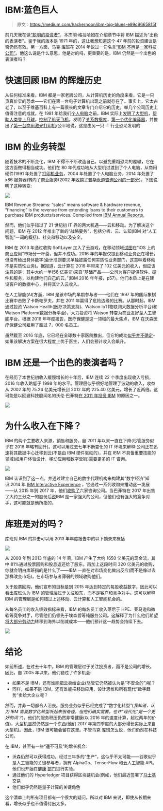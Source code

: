 # IBM:蓝色巨人

> 原文：<https://medium.com/hackernoon/ibm-big-blues-e99c9665815f>

前几天我在读[“聪明的投资者”](https://en.wikipedia.org/wiki/The_Intelligent_Investor)，本杰明·格拉哈姆在介绍章节中将 IBM 描述为“出色的表演者”。鉴于我的版本是 1971 年的，这让我想知道这个 47 年前的投资建议是否仍然有效。另一方面，马克·库班在 2014 年说过一句名言[“IBM 不再是一家科技公司”](https://www.cnbc.com/2014/10/22/very-little-content-is-created-in-us-without-first-talking-to-netflix-investor-mark-cuban.html)。他这么说是什么意思，他是对的吗，更重要的是，IBM 仍然是一个出色的表演者吗？

# 快速回顾 IBM 的辉煌历史

从任何标准来看，IBM 都是一家老牌公司，从计算机历史的角度来看，它是一只货真价实的恐龙——它们在第一台电子计算机出现之前就存在了。事实上，它太古老了，以至于维基百科上有一篇很长的文章专门介绍它的历史。举几个公司历史上值得注意的成就，在 1981 年给我们[个人电脑](https://en.wikipedia.org/wiki/IBM_Personal_Computer)之前，IBM 实际上[发明了大型机](https://en.wikipedia.org/wiki/IBM_System/360)，[帮助人类登上月球](https://en.wikipedia.org/wiki/Saturn_V_Instrument_Unit)，[控制了航天飞机](https://en.wikipedia.org/wiki/IBM_System/4_Pi#AP-101)，发明了[关系数据库](https://en.wikipedia.org/wiki/Relational_database)，[第一个优化编译器](https://en.wikipedia.org/wiki/Fortran)，并推出了[第一台商用激光打印机](https://en.wikipedia.org/wiki/IBM_3800)(公平地说，这是由另一只 IT 行业恐龙发明的

# IBM 的业务转型

随着技术的不断变化，IBM 不得不不断改造自己，以避免重蹈恐龙的覆辙，它在这方面做得相当成功。他们在 80 年代成功地从大型机过渡到了个人电脑，从商用硬件(1991 年处置了[打印机业务](https://en.wikipedia.org/wiki/Lexmark)，2004 年处置了个人电脑业务，2014 年处置了 x86 服务器)转向了商业服务(2002 年[收购了普华永道咨询公司的一部分](http://www-03.ibm.com/press/us/en/pressrelease/491.wss))。下图说明了这种转变:

![](img/a27286391f6317adaf82d2bf3a451add.png)

IBM Revenue Streams: “sales” means software & hardware revenue, “financing” is the revenue from extending loans to their customers to purchase IBM products/services. Compiled from [IBM Annual Reports.](https://www.ibm.com/annualreport/)

然而，他们似乎错过了 21 世纪初 IT 界的两大机遇——云和移动。为了解决这个问题，IBM 在 2012 年推出了新的“战略要务”，包括分析、云、认知(IBM 对“人工智能”一词的概括)、社交和移动以及安全。

IBM 在 2013 年通过收购 SoftLayer 加入了云游戏，在移动领域[试图](https://en.wikipedia.org/wiki/IBM_Mobile)在“iOS 上的商业应用”市场分一杯羹，但并不成功。2016 年的年报仅提到移动业务正在增长，但没有给出具体数字(会计准则要求单独披露任何实质性业务部门，这意味着移动不是实质性业务)。据报道，云计算在 2016 年带来了 102 亿美元的收入，但应该注意的是，其中大约一半(56 亿美元)来自“基础产品——公司为客户提供软件、硬件和服务，以构建他们自己的云。”(IBM 2016 年年报，p57)。他们本质上是在建设客户的数据中心，并将其计入云收入。

在人工智能(AI)方面，IBM 是该市场的早期参与者——他们在 1997 年的国际象棋比赛中击败了卡斯帕罗夫，并在 2011 年赢得了危险边缘的比赛。从那时起，IBM 通过投资 Watson Health(医疗决策支持)、Watson IoT(物联网大数据分析平台)和 Watson Platform(数据分析平台)，大力投资将 Watson 转变为商业友好型人工智能平台。根据 2016 年年度报告，医疗保健是这一领域的最大焦点，IBM 在沃森医疗保健公司雇用了超过 7，000 名员工。

虽然截至 2016 年底，它已经在全球数十家医院推出，但它的成功[似乎并不确定](https://www.statnews.com/2017/09/05/watson-ibm-cancer/)-如果该解决方案在很大程度上优于医生，人们会预计收入会飙升。

# IBM 还是一个出色的表演者吗？

在经历了本世纪初收入缓慢增长的十年后，IBM 连续 22 个季度出现收入亏损，2016 年收入略低于 1998 年的水平。管理层似乎很好地管理了波动的收入，收益从 2002 年的 75.24 亿美元增长到 2012 年的 225.40 亿美元，增长了近两倍。这可能是以回避科技股闻名的沃伦·巴菲特[在 2011 年投资 IBM](https://www.theguardian.com/business/2011/nov/14/warren-buffett-buys-ibm-stake) 的原因之一。

![](img/f16850cb1fa76a13432d7d5641cb4f0c.png)

# 为什么收入在下降？

IBM 的两个主要收入来源，销售和服务，自 2011 年以来一直在下降(尽管服务似乎在 2016 年略有回升)。这可以用过去七年不断变化的 IT 环境来解释:公司正在迅速将其数据中心迁移到云(不是由 IBM 硬件驱动的)，并在 IBM 不具备重要技能的领域(如用户体验设计、移动应用和数字营销)需要更多的 IT 咨询。

![](img/4be3797d6df789320b466d61291a7e0d.png)

IBM 认识到了这一点，并通过建立自己的数字代理机构来构建其“数字经济”知识:2014 年 [IBM Interactive Experience](https://www-935.ibm.com/services/ibmix/) ，它通过一系列收购来推动这一发展——从 2015 年到 2017 年，他们[收购了](https://en.wikipedia.org/wiki/List_of_mergers_and_acquisitions_by_IBM)六家咨询公司。当巴菲特在 2017 年出售了大约三分之一的股份后[说](http://fortune.com/2017/05/04/warren-buffett-ibm-berkshire-hathaway/)IBM 是一家强大的公司，但他们也有强大的竞争对手，这可能就是他所指的。

# 库班是对的吗？

库班对 IBM 的抨击可以用 2013 年年度报告中的以下摘录来概括

![](img/997293ca4aae1b838f1c57fd36c21c15.png)

从 2000 年到 2013 年底的 14 年间，IBM 产生了大约 1650 亿美元的现金流，其中 81%通过股票回购和股息返还给了股东。再加上这段时间 320 亿美元的收购，你就会明白库班指的是什么了——IBM 一直在对市场变化做出反应(而不是像过去那样改变市场)，在市场参与者薄弱的领域收购他们。

关于股票回购，他们宣布的目标是到 2015 年达到特定的每股收益数字，因此可以看出库班认为 IBM 的管理层过于关注股东，而不是客户和竞争对手。这可以解释 IBM 的管理层是如何错过上述移动、云计算和人工智能机会的。

从每名员工的收入绩效指标来看，IBM 的每名员工收入落后于 HPE、亚马逊和微软等竞争对手，尽管他们仍领先于埃森哲等纯服务公司。这解释了为什么他们希望[将大部分劳动力](https://www.theregister.co.uk/2016/03/07/ibm_offshoring/)转移到海外以削减成本——他们预计这一趋势会持续下去。

![](img/8d334669eafa9948a513577f2388e697.png)

# 结论

如前所述，在过去十年中，IBM 的管理层过于关注投资者，而不是公司的增长。因此，自 2005 年以来，他们错过了许多机会:

*   如果不是 IBM，还有谁能把云卖给企业(尽管它仍然被认为是“不安全的”)呢？
*   同样，如果不是 IBM，还有谁能把移动应用、设计思维和所有现代“数字趋势”卖给大企业呢？

然而，并非一切都令人沮丧。服务业务似乎已经完成了“数字化转型”(*我知道，认为 IBM 需要数字化转型听起来很奇怪，但他们确实需要。也许“现代化”是一个更好的词？*)，他们的服务积压仍然非常健康(以 2016 年的速度计算，超过两年的价值)，大型机显然仍然是一个东西(他们 2017 年第四季度的大部分增长实际上来自大型机)。因此，IBM 很可能会留在这里。不管马克·库班怎么说，他们仍然在科技公司。

在 IBM，甚至有一些“遥不可及”的增长机会:

*   沃森仍然可以获得成功。经过三年多的“生产”，这似乎不太可能——谷歌似乎是人工智能的关键参与者，拥有 AlphaGo、TensorFlow 和云人工智能 API。他们也开始在[健康](https://qz.com/1189730/google-is-using-46-billion-data-points-to-predict-the-medical-outcomes-of-hospital-patients/) [部门](https://deepmind.com/applied/deepmind-health/about-deepmind-health/)进行实验。
*   通过他们的 Hyperledger 项目获得区块链机会(例如，他们最近签署了[马士基交易](https://www.reuters.com/article/us-maersk-blockchain-ibm/maersk-ibm-to-launch-blockchain-based-platform-for-global-trade-idUSKBN1F51DE)
*   他们似乎仍然是量子计算的关键角色

这个清单上的所有项目都有一个很大的疑问，所以对 IBM 来说，即使从长期来看，增长似乎也不值得付出太多。